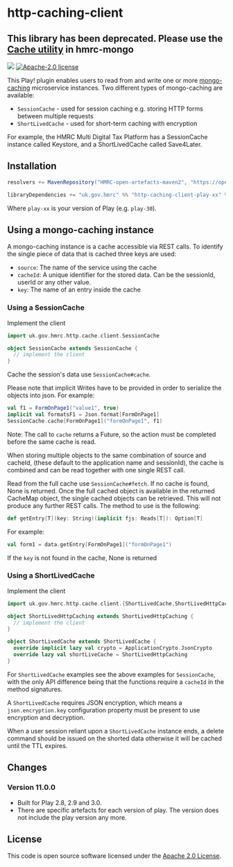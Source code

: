 # http-caching-client
## This library has been deprecated. Please use the [Cache utility](https://github.com/hmrc/hmrc-mongo#cache) in hmrc-mongo


![](https://img.shields.io/github/v/release/hmrc/http-caching-client)
[![Apache-2.0 license](http://img.shields.io/badge/license-Apache-brightgreen.svg)](http://www.apache.org/licenses/LICENSE-2.0.html)



This Play! plugin enables users to read from and write one or more [mongo-caching](https://github.com/hmrc/mongo-caching) microservice instances. Two different types of mongo-caching are available:

* ```SessionCache``` - used for session caching e.g. storing HTTP forms between multiple requests
* ```ShortLivedCache``` - used for short-term caching with encryption

For example, the HMRC Multi Digital Tax Platform has a SessionCache instance called Keystore, and a ShortLivedCache called Save4Later.

## Installation

``` scala
resolvers += MavenRepository("HMRC-open-artefacts-maven2", "https://open.artefacts.tax.service.gov.uk/maven2")

libraryDependencies += "uk.gov.hmrc" %% "http-caching-client-play-xx" % "[INSERT_VERSION]"
```

Where `play-xx` is your version of Play (e.g. `play-30`).

## Using a mongo-caching instance

A mongo-caching instance is a cache accessible via REST calls. To identify the single piece of data that is cached three keys are used:

- `source`: The name of the service using the cache
- `cacheId`: A unique identifier for the stored data. Can be the sessionId, userId or any other value.
- `key`: The name of an entry inside the cache

### Using a SessionCache

Implement the client

```scala
import uk.gov.hmrc.http.cache.client.SessionCache

object SessionCache extends SessionCache {
  // implement the client
}
```

Cache the session's data use ```SessionCache#cache```.

Please note that implicit Writes have to be provided in order to serialize the objects into json. For example:

```scala
val f1 = FormOnPage1("value1", true)
implicit val formatsF1 = Json.format[FormOnPage1]
SessionCache.cache[FormOnPage1]("formOnPage1", f1)
```

Note: The call to ```cache``` returns a Future, so the action must be completed before the same cache is read.

When storing multiple objects to the same combination of source and cacheId, (these default to the application name and sessionId), the cache is combined and can be read together with one single REST call.

Read from the full cache use ```SessionCache#fetch```. If no cache is found, None is returned. Once the full cached object is available in the returned CacheMap object, the single cached objects can be retrieved. This will not produce any further REST calls. The method to use is the following:

```scala
def getEntry[T](key: String)(implicit fjs: Reads[T]): Option[T]
```

For example:

```scala
val form1 = data.getEntry[FormOnPage1]("formOnPage1")
```

If the `key` is not found in the cache, None is returned

### Using a ShortLivedCache

Implement the client

```scala
import uk.gov.hmrc.http.cache.client.{ShortLivedCache,ShortLivedHttpCaching}

object ShortLivedHttpCaching extends ShortLivedHttpCaching {
  // implement the client
}

object ShortLivedCache extends ShortLivedCache {
  override implicit lazy val crypto = ApplicationCrypto.JsonCrypto
  override lazy val shortLiveCache = ShortLivedHttpCaching
}
```

For ```ShortLivedCache``` examples see the above examples for ```SessionCache```, with the only API difference being that the functions require a ```cacheId``` in the method signatures.

A ```ShortLivedCache``` requires JSON encryption, which means a ```json.encryption.key``` configuration property must be present to use encryption and decryption.

When a user session reliant upon a ```ShortLivedCache``` instance ends, a delete command should be issued on the shorted data otherwise it will be cached until the TTL expires.

## Changes

### Version 11.0.0
- Built for Play 2.8, 2.9 and 3.0.
- There are specific artefacts for each version of play. The version does not include the play version any more.


## License ##

This code is open source software licensed under the [Apache 2.0 License]("http://www.apache.org/licenses/LICENSE-2.0.html").
